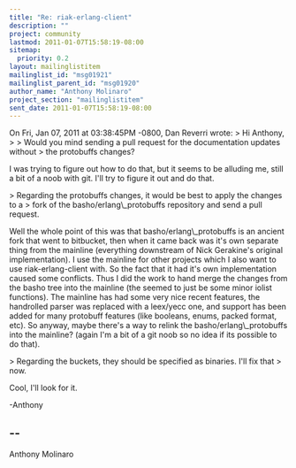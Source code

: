 ```yaml
---
title: "Re: riak-erlang-client"
description: ""
project: community
lastmod: 2011-01-07T15:58:19-08:00
sitemap:
  priority: 0.2
layout: mailinglistitem
mailinglist_id: "msg01921"
mailinglist_parent_id: "msg01920"
author_name: "Anthony Molinaro"
project_section: "mailinglistitem"
sent_date: 2011-01-07T15:58:19-08:00
---
```


On Fri, Jan 07, 2011 at 03:38:45PM -0800, Dan Reverri wrote:
&gt; Hi Anthony,
&gt; 
&gt; Would you mind sending a pull request for the documentation updates without
&gt; the protobuffs changes?

I was trying to figure out how to do that, but it seems to be alluding me,
still a bit of a noob with git. I'll try to figure it out and do that.

&gt; Regarding the protobuffs changes, it would be best to apply the changes to a
&gt; fork of the basho/erlang\\_protobuffs repository and send a pull request.

Well the whole point of this was that basho/erlang\\_protobuffs is an ancient
fork that went to bitbucket, then when it came back was it's own separate
thing from the mainline (everything downstream of Nick Gerakine's original
implementation). I use the mainline for other projects which I also want
to use riak-erlang-client with. So the fact that it had it's own
implementation caused some conflicts. Thus I did the work to hand merge
the changes from the basho tree into the mainline (the seemed to just be
some minor iolist functions). The mainline has had some very nice recent
features, the handrolled parser was replaced with a leex/yecc one, and
support has been added for many protobuff features (like booleans, enums,
packed format, etc). So anyway, maybe there's a way to relink the
basho/erlang\\_protobuffs into the mainline? (again I'm a bit of a git noob
so no idea if its possible to do that).

&gt; Regarding the buckets, they should be specified as binaries. I'll fix that
&gt; now.

Cool, I'll look for it.

-Anthony

-- 
------------------------------------------------------------------------
Anthony Molinaro 

